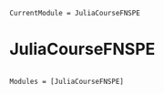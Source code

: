 ```@meta
CurrentModule = JuliaCourseFNSPE
```

# JuliaCourseFNSPE

```@index
```

```@autodocs
Modules = [JuliaCourseFNSPE]
```
